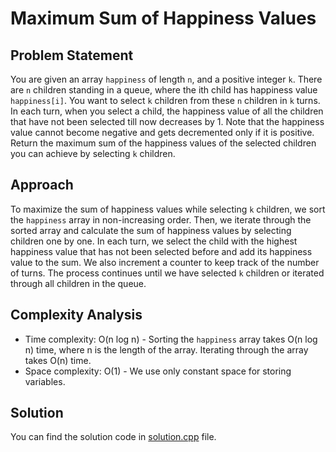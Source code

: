# Maximum Sum of Happiness Values

## Problem Statement
You are given an array `happiness` of length `n`, and a positive integer `k`. There are `n` children standing in a queue, where the ith child has happiness value `happiness[i]`. You want to select `k` children from these `n` children in `k` turns. In each turn, when you select a child, the happiness value of all the children that have not been selected till now decreases by 1. Note that the happiness value cannot become negative and gets decremented only if it is positive. Return the maximum sum of the happiness values of the selected children you can achieve by selecting `k` children.

## Approach
To maximize the sum of happiness values while selecting `k` children, we sort the `happiness` array in non-increasing order. Then, we iterate through the sorted array and calculate the sum of happiness values by selecting children one by one. In each turn, we select the child with the highest happiness value that has not been selected before and add its happiness value to the sum. We also increment a counter to keep track of the number of turns. The process continues until we have selected `k` children or iterated through all children in the queue.

## Complexity Analysis
- Time complexity: O(n log n) - Sorting the `happiness` array takes O(n log n) time, where n is the length of the array. Iterating through the array takes O(n) time.
- Space complexity: O(1) - We use only constant space for storing variables.

## Solution
You can find the solution code in [solution.cpp](solution.cpp) file.